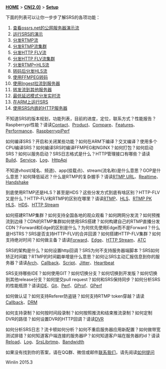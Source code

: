 [**HOME**](Home) > [**CN(2.0)**](v2_CN_Home) > [**Setup**](v2_CN_Setup)

下面的列表可以让你一步步了解SRS的各项功能：

1. [查看ossrs.net的公网服务器演示流](v1_CN_LiveShow)
1. [运行SRS的演示](v1_CN_SampleDemo)
1. [分发RTMP流](v1_CN_SampleRTMP)
1. [分发RTMP流集群](v1_CN_SampleRTMPCluster)
1. [分发HTTP FLV流](v2_CN_SampleHttpFlv)
1. [分发HTTP FLV流集群](v2_CN_SampleHttpFlvCluster)
1. [分发RTMP+HLS流](v1_CN_SampleHLS)
1. [转码后分发HLS流](v1_CN_SampleTranscode2HLS)
1. [使用FFMPEG转码](v1_CN_SampleFFMPEG)
1. [使用Ingest拉流到服务器](v1_CN_SampleIngest)
1. [转发流到其他服务器](v1_CN_SampleForward)
1. [最低延迟模式分发实时流](v2_CN_SampleRealtime)
1. [在ARM上运行SRS](v1_CN_SampleARM)
1. [使用SRS内嵌的HTTP服务器](v2_CN_SampleHTTP)

不知道SRS的版本规划，功能列表，目前的进度，定位，联系方式？性能报告？Raspberrypi性能？请读[Contact](v1_CN_Contact)、[Product](v1_CN_Product)、[Compare](v2_CN_Compare)、[Features](v2_CN_Features)、[Performance](v1_CN_Performance)、[RaspberrypiPerf](v1_CN_RaspberryPi)

如何编译SRS？开启和关闭某些功能？如何在ARM下编译？交叉编译？使用多个CPU编译SRS？如何编译SRS时编译FFMPEG和NGINX？如何打包？如何启动SRS？如何以服务启动？SRS日志格式是什么？HTTP管理接口有哪些？请读[Build](v2_CN_Build)、[Service](v1_CN_LinuxService)、[Log](v1_CN_SrsLog)、[HttpApi](v2_CN_HTTPApi)

不知道vhost(域名、频道)、app(挂载点)、stream(流名称)是什么意思？GOP是什么意思？如何降低延迟？什么是RTMP的复杂握手？请读[RTMP URL](v1_CN_RtmpUrlVhost)、[Realtime](v2_CN_LowLatency)、[Handshake](v1_CN_RTMPHandshake)

到底使用RTMP还是HLS？甚至是HDS？这些分发方式到底有啥区别？HTTP-FLV又是什么？HTTP-FLV和RTMP的区别在哪里？请读[RTMP](v1_CN_DeliveryRTMP)、[HLS](v2_CN_DeliveryHLS)、[RTMP PK HLS](v1_CN_RTMP.PK.HTTP)、[HDS](v2_CN_DeliveryHDS)、[HTTP Stream](v2_CN_DeliveryHttpStream)

如何搭建RTMP集群？如何支持全国各地的观众观看？如何跨网分发流？如何预推流到边缘？CDN的RTMP集群如何使用SRS搭建？如何构建自己的RTMP直播分发CDN？Forward和Edge的区别是什么？为何优先使用Edge而不是Forward？什么是HSTRS？SRS是否支持HTTP-FLV的合并回源？如何搭建HTTP-FLV集群？如何支持绝对时间？如何做主备？请读[Forward](v1_CN_Forward)、[Edge](v2_CN_Edge)、[HTTP Stream](v2_CN_DeliveryHttpStream)、[ATC](v1_CN_RTMP-ATC)

SRS的架构是什么？如何设置http回调？SRS为何不支持服务器端脚本？SRS如何矫正时间戳？RTMP的时间戳单增是什么意思？如何让SRS主动汇报信息到你的服务器？请读[Arch](v1_CN_Architecture)、[Callback](v2_CN_HTTPCallback)、[Script](v1_CN_ServerSideScript)、[Jitter](v2_CN_TimeJitter)、[Heartbeat](v1_CN_Heartbeat)

SRS支持哪些IDE？如何使用GIT？如何切换分支？如何切换到开发版？如何切换到其他release分支？如何提交pull request？如何和SRS保持同步？如何分析SRS的性能瓶颈？请读[IDE](v2_CN_IDE)、[Git](v1_CN_Git)、[Perf](v1_CN_Performance)、[GProf](v1_CN_GPROF)、[GPerf](v1_CN_GPERF)

如何做认证？如何支持Referer防盗链？如何支持RTMP token穿越？请读[Callback](v2_CN_HTTPCallback)、[DRM](v1_CN_DRM)

如何支持录制？如何按时间段录制？如何按照推流和结束推流录制？如何定制DVR的路径？如何设置DVR的HTTP回调？请读[DVR](v2_CN_DVR)

如何分析SRS日志？流卡顿如何分析？如何不重启服务器应用新配置？如何做带宽测试排错？如何知道客户端连接的服务器IP？如何知道客户端在服务器的id？请读[Reload](v1_CN_Reload)、[Log](v1_CN_SrsLog)、[SrsLibrtmp](v2_CN_SrsLibrtmp)、[Bandwidth](v1_CN_BandwidthTestTool)

如果没有找到你的答案，请在QQ群、微信或邮件[联系我们](v1_CN_Contact)，请先阅读[如何提问](v1_CN_HowToAskQuestion)

Winlin 2015.3
